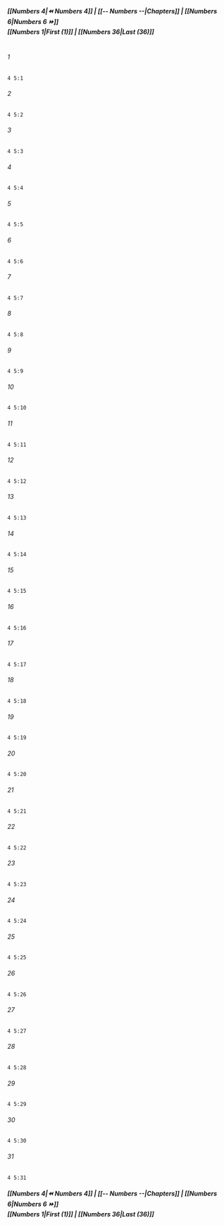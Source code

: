 
##### **[[Numbers 4|⏪ Numbers 4]] | [[-- Numbers --|Chapters]] | [[Numbers 6|Numbers 6 ⏩]]**<br>**[[Numbers 1|First (1)]] | [[Numbers 36|Last (36)]]**<br><br>

###### 1
``` verse
4 5:1
```
###### 2
``` verse
4 5:2
```
###### 3
``` verse
4 5:3
```
###### 4
``` verse
4 5:4
```
###### 5
``` verse
4 5:5
```
###### 6
``` verse
4 5:6
```
###### 7
``` verse
4 5:7
```
###### 8
``` verse
4 5:8
```
###### 9
``` verse
4 5:9
```
###### 10
``` verse
4 5:10
```
###### 11
``` verse
4 5:11
```
###### 12
``` verse
4 5:12
```
###### 13
``` verse
4 5:13
```
###### 14
``` verse
4 5:14
```
###### 15
``` verse
4 5:15
```
###### 16
``` verse
4 5:16
```
###### 17
``` verse
4 5:17
```
###### 18
``` verse
4 5:18
```
###### 19
``` verse
4 5:19
```
###### 20
``` verse
4 5:20
```
###### 21
``` verse
4 5:21
```
###### 22
``` verse
4 5:22
```
###### 23
``` verse
4 5:23
```
###### 24
``` verse
4 5:24
```
###### 25
``` verse
4 5:25
```
###### 26
``` verse
4 5:26
```
###### 27
``` verse
4 5:27
```
###### 28
``` verse
4 5:28
```
###### 29
``` verse
4 5:29
```
###### 30
``` verse
4 5:30
```
###### 31
``` verse
4 5:31
```

##### **[[Numbers 4|⏪ Numbers 4]] | [[-- Numbers --|Chapters]] | [[Numbers 6|Numbers 6 ⏩]]**<br>**[[Numbers 1|First (1)]] | [[Numbers 36|Last (36)]]**
